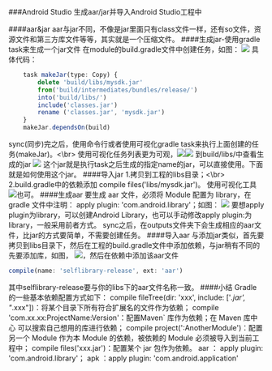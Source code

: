 ###Android Studio 生成aar/jar并导入Android Studio工程中

####aar&jar
aar与jar不同，不像是jar里面只有class文件一样，还有so文件，资源文件和第三方库文件等等，其实就是一个压缩文件。
####生成jar-使用gradle task来生成一个jar文件
在module的build.gradle文件中创建任务，如图：
<img src='img0.png'/>
具体代码：
```javascript
    task makeJar(type: Copy) {
        delete 'build/libs/mysdk.jar'
        from('build/intermediates/bundles/release/')
        into('build/libs/')
        include('classes.jar')
        rename ('classes.jar', 'mysdk.jar')
    }
    makeJar.dependsOn(build)
```
sync(同步)完之后，使用命令行或者使用可视化gradle task来执行上面创建的任务(makeJar)。<\br>
使用可视化任务列表更为可观，<img src='img1.png'/><img src='img2.png'/>
到build/libs/中查看生成的jar
<img src='img3.png'/>
这个jar就是执行task之后生成的指定name的jar，可以直接使用。下面就是如何使用这个jar。
####导入jar
1.拷贝到工程的libs目录；<\br>
2.build.gradle中的依赖添加 compile files('libs/mysdk.jar')。
使用可视化工具<img src='img4.png'/>也可。
####生成aar
要生成 aar 文件，必须将 Module 配置为 library，在 gradle 文件中注明： apply plugin: 'com.android.library'；如图：
<img src='img5.png'/>
要想apply plugin为library，可以创建Android Library，也可以手动修改apply plugin:为library，一般采用前者方式。
sync之后，在outputs文件夹下会生成相应的aar文件，比jar的方式要简单，不需要创建任务。
####导入aar
与添加jar类似，首先要拷贝到libs目录下，然后在工程的build.gradle文件中添加依赖，与jar稍有不同的先要添加库，如图，
<img src='img7.png'/>，然后在依赖中添加该aar文件
```javascript
compile(name: 'selflibrary-release', ext: 'aar')
```
其中selflibrary-release要与你的libs下的aar文件名称一致。
####小结
Gradle 的一些基本依赖配置方式如下：
compile fileTree(dir: 'xxx', include: ['*.jar', "*.xxx"])：将某个目录下所有符合扩展名的文件作为依赖；
compile 'com.xx.xx:ProjectName:Version'：配置Maven` 库作为依赖；在 Maven 库中心 可以搜索自己想用的库进行依赖；
compile project(':AnotherModule')：配置另一个 Module 作为本 Module 的依赖，被依赖的 Module 必须被导入到当前工程中；
compile files('xxx.jar')：配置某个 jar 包作为依赖。
aar ： apply plugin: 'com.android.library'；
apk ：apply plugin: 'com.android.application'